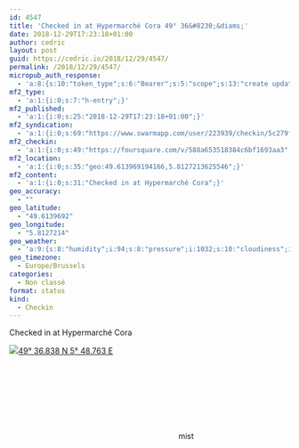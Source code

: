 ```yaml
---
id: 4547
title: 'Checked in at Hypermarché Cora 49° 36&#8230;&diams;'
date: 2018-12-29T17:23:18+01:00
author: cedric
layout: post
guid: https://cedric.io/2018/12/29/4547/
permalink: /2018/12/29/4547/
micropub_auth_response:
  - 'a:8:{s:10:"token_type";s:6:"Bearer";s:5:"scope";s:13:"create update";s:2:"me";s:18:"https://cedric.io/";s:9:"issued_by";s:45:"https://cedric.io/wp-json/indieauth/1.0/token";s:9:"client_id";s:27:"https://ownyourswarm.p3k.io";s:9:"issued_at";i:1542614471;s:4:"user";i:1;s:13:"last_accessed";i:1546100615;}'
mf2_type:
  - 'a:1:{i:0;s:7:"h-entry";}'
mf2_published:
  - 'a:1:{i:0;s:25:"2018-12-29T17:23:18+01:00";}'
mf2_syndication:
  - 'a:1:{i:0;s:69:"https://www.swarmapp.com/user/223939/checkin/5c279f7664c8e1002cf1cd94";}'
mf2_checkin:
  - 'a:1:{i:0;s:49:"https://foursquare.com/v/588a653518384c6bf1693aa3";}'
mf2_location:
  - 'a:1:{i:0;s:35:"geo:49.613969194166,5.8127213625546";}'
mf2_content:
  - 'a:1:{i:0;s:31:"Checked in at Hypermarché Cora";}'
geo_accuracy:
  - ""
geo_latitude:
  - "49.6139692"
geo_longitude:
  - "5.8127214"
geo_weather:
  - 'a:9:{s:8:"humidity";i:94;s:8:"pressure";i:1032;s:10:"cloudiness";i:75;s:4:"wind";a:2:{s:5:"speed";d:3.1;s:6:"degree";i:230;}s:7:"summary";s:4:"mist";s:4:"icon";s:10:"wi-showers";s:10:"visibility";i:1500;s:7:"sunrise";s:25:"2018-12-29T08:33:15+01:00";s:6:"sunset";s:25:"2018-12-29T16:44:14+01:00";}'
geo_timezone:
  - Europe/Brussels
categories:
  - Non classé
format: status
kind:
  - Checkin
---
```

Checked in at Hypermarché Cora

<p class="sloc-display">
  <img class="icon-location" aria-label="Location: " aria-hidden="true" src="https://cedric.io/wp-content/plugins/simple-location/location.svg" /><span class="p-location"><data class="p-latitude" value="49.613969"></data><data class="p-longitude" value="5.812721"></data><a href="https://www.openstreetmap.org/?mlat=49.6139692&mlon=5.8127214#map=13/49.6139692/5.8127214">49° 36.838 N 5° 48.763 E</a></span><br /><span aria-label="mist" title="mist" ><svg class="svg-icon svg-wi-showers" aria-hidden="true"><use xlink:href="https://cedric.io/wp-content/plugins/simple-location/weather-icons.svg#wi-showers"></use></svg></span>&nbsp;mist
</p>